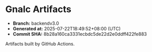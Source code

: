 # Gnalc Artifacts

- **Branch:** backendv3.0
- **Generated at:** 2025-07-22T18:49:52+08:00 (UTC)
- **Commit SHA:** 8b28a160ca3331ecbdc5de22d2e0ddff422fe883

Artifacts built by GitHub Actions.  
